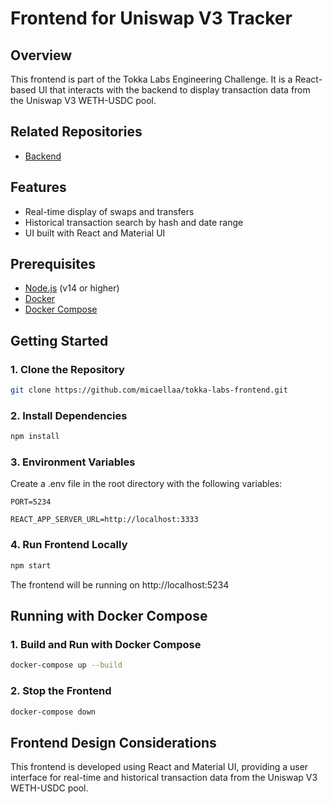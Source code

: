 # Frontend for Uniswap V3 Tracker

## Overview
This frontend is part of the Tokka Labs Engineering Challenge. It is a React-based UI that interacts with the backend to display transaction data from the Uniswap V3 WETH-USDC pool.

## Related Repositories
- [Backend](https://github.com/micaellaa/tokka-labs-backend)

## Features
- Real-time display of swaps and transfers
- Historical transaction search by hash and date range
- UI built with React and Material UI

## Prerequisites
- [Node.js](https://nodejs.org/en/download/) (v14 or higher)
- [Docker](https://docs.docker.com/get-docker/)
- [Docker Compose](https://docs.docker.com/compose/install/)

## Getting Started

### 1. Clone the Repository
```bash
git clone https://github.com/micaellaa/tokka-labs-frontend.git
```

### 2. Install Dependencies
```bash
npm install
```

### 3. Environment Variables
Create a .env file in the root directory with the following variables:
```
PORT=5234

REACT_APP_SERVER_URL=http://localhost:3333
```

### 4. Run Frontend Locally
```bash
npm start
```
The frontend will be running on http://localhost:5234


## Running with Docker Compose
### 1. Build and Run with Docker Compose
```bash
docker-compose up --build
```

### 2. Stop the Frontend
```bash
docker-compose down
```

## Frontend Design Considerations

This frontend is developed using React and Material UI, providing a user interface for real-time and historical transaction data from the Uniswap V3 WETH-USDC pool.
